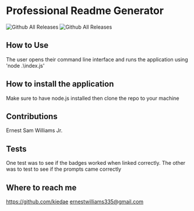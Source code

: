 # Professional Readme Generator 
    
![Github All Releases](img.shields.io/badge/license-MIT-yellowgreen.svg) ![Github All Releases](https://img.shields.io/badge/git_hub-Kiedae-blue)


## How to Use
The user opens their command line interface and runs the application using 'node .\index.js'

## How to install the application 
Make sure to have node.js installed then clone the repo to your machine

## Contributions 
Ernest Sam Williams Jr.

## Tests 
One test was to see if the badges worked when linked correctly. The other was to test to see if the prompts came correctly

## Where to reach me
https://github.com/kiedae
ernestwilliams335@gmail.com


